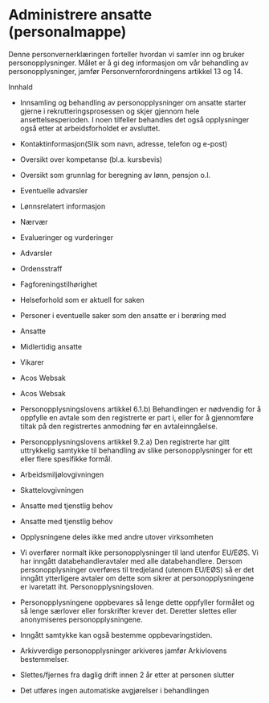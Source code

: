 # Administrere ansatte (personalmappe)


  

Denne personvernerklæringen forteller hvordan vi samler inn og bruker personopplysninger. Målet er å gi deg informasjon om vår behandling av personopplysninger, jamfør Personvernforordningens artikkel 13 og 14.

  

Innhald

*   Innsamling og behandling av personopplysninger om ansatte starter gjerne i rekrutteringsprosessen og skjer gjennom hele ansettelsesperioden. I noen tilfeller behandles det også opplysninger også etter at arbeidsforholdet er avsluttet.  
    
*   Kontaktinformasjon(Slik som navn, adresse, telefon og e-post)  
    
*   Oversikt over kompetanse (bl.a. kursbevis)  
    
*   Oversikt som grunnlag for beregning av lønn, pensjon o.l.  
    
*   Eventuelle advarsler  
    
*   Lønnsrelatert informasjon  
    
*   Nærvær  
    
*   Evalueringer og vurderinger  
    
*   Advarsler  
    
*   Ordensstraff  
    
*   Fagforeningstilhørighet  
    
*   Helseforhold som er aktuell for saken  
    
*   Personer i eventuelle saker som den ansatte er i berøring med  
    
*   Ansatte  
    
*   Midlertidig ansatte  
    
*   Vikarer  
    
*   Acos Websak  
    
*   Acos Websak  
    
*   Personopplysningslovens artikkel 6.1.b) Behandlingen er nødvendig for å oppfylle en avtale som den registrerte er part i, eller for å gjennomføre tiltak på den registrertes anmodning før en avtaleinngåelse.  
    
*   Personopplysningslovens artikkel 9.2.a) Den registrerte har gitt uttrykkelig samtykke til behandling av slike personopplysninger for ett eller flere spesifikke formål.  
    
*   Arbeidsmiljølovgivningen  
    
*   Skattelovgivningen  
    
*   Ansatte med tjenstlig behov  
    
*   Ansatte med tjenstlig behov  
    
*   Opplysningene deles ikke med andre utover virksomheten  
    
*   Vi overfører normalt ikke personopplysninger til land utenfor EU/EØS. Vi har inngått databehandleravtaler med alle databehandlere. Dersom personopplysninger overføres til tredjeland (utenom EU/EØS) så er det inngått ytterligere avtaler om dette som sikrer at personopplysningene er ivaretatt iht. Personopplysningsloven.  
    
*   Personopplysningene oppbevares så lenge dette oppfyller formålet og så lenge særlover eller forskrifter krever det. Deretter slettes eller anonymiseres personopplysningene.  
    
*   Inngått samtykke kan også bestemme oppbevaringstiden.  
    
*   Arkivverdige personopplysninger arkiveres jamfør Arkivlovens bestemmelser.  
    
*   Slettes/fjernes fra daglig drift innen 2 år etter at personen slutter  
    
*   Det utføres ingen automatiske avgjørelser i behandlingen